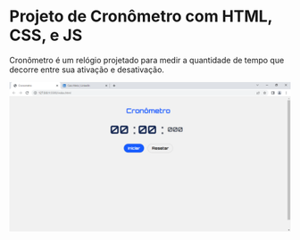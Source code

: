 <H1>Projeto de Cronômetro com HTML, CSS, e JS </H1>

Cronômetro é um relógio projetado para medir a quantidade de tempo que decorre entre sua ativação e desativação.

<img src="./style/rs.png">
